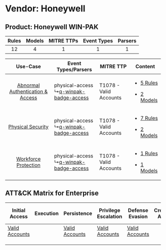 Vendor: Honeywell
=================
Product: Honeywell WIN-PAK
--------------------------
| Rules | Models | MITRE TTPs | Event Types | Parsers |
|:-----:|:------:|:----------:|:-----------:|:-------:|
|  12   |   4    |     1      |      1      |    1    |

|    Use-Case    | Event Types/Parsers    | MITRE TTP    | Content    |
|:----:| ---- | ---- | ---- |
| [Abnormal Authentication & Access](../../../UseCases/uc_abnormal_authentication_&_access.md) |  physical-access<br> ↳[q-winpak-badge-access](Ps/pC_qwinpakbadgeaccess.md)<br> | T1078 - Valid Accounts<br> | [<ul><li>5 Rules</li></ul><ul><li>2 Models</li></ul>](RM/r_m_honeywell_honeywell_win-pak_Abnormal_Authentication_&_Access.md) |
|    [Physical Security](../../../UseCases/uc_physical_security.md)    |  physical-access<br> ↳[q-winpak-badge-access](Ps/pC_qwinpakbadgeaccess.md)<br> | T1078 - Valid Accounts<br> | [<ul><li>7 Rules</li></ul><ul><li>2 Models</li></ul>](RM/r_m_honeywell_honeywell_win-pak_Physical_Security.md)    |
|    [Workforce Protection](../../../UseCases/uc_workforce_protection.md)    |  physical-access<br> ↳[q-winpak-badge-access](Ps/pC_qwinpakbadgeaccess.md)<br> | T1078 - Valid Accounts<br> | [<ul><li>1 Rules</li></ul><ul><li>1 Models</li></ul>](RM/r_m_honeywell_honeywell_win-pak_Workforce_Protection.md)    |

ATT&CK Matrix for Enterprise
----------------------------
| Initial Access                                                      | Execution | Persistence                                                         | Privilege Escalation                                                | Defense Evasion                                                     | Credential Access | Discovery | Lateral Movement | Collection | Command and Control | Exfiltration | Impact |
| ------------------------------------------------------------------- | --------- | ------------------------------------------------------------------- | ------------------------------------------------------------------- | ------------------------------------------------------------------- | ----------------- | --------- | ---------------- | ---------- | ------------------- | ------------ | ------ |
| [Valid Accounts](https://attack.mitre.org/techniques/T1078)<br><br> |           | [Valid Accounts](https://attack.mitre.org/techniques/T1078)<br><br> | [Valid Accounts](https://attack.mitre.org/techniques/T1078)<br><br> | [Valid Accounts](https://attack.mitre.org/techniques/T1078)<br><br> |                   |           |                  |            |                     |              |        |